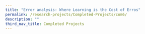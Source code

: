 ```yaml
---
title: "Error analysis: Where Learning is the Cost of Erros"
permalink: /research-projects/Completed-Projects/com6/
description: ""
third_nav_title: Completed Projects
---
```

